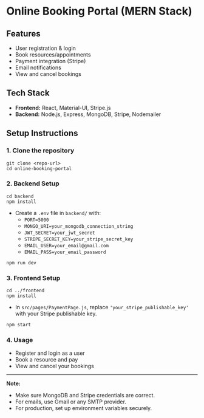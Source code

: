 # Online Booking Portal (MERN Stack)

## Features
- User registration & login
- Book resources/appointments
- Payment integration (Stripe)
- Email notifications
- View and cancel bookings

## Tech Stack
- **Frontend:** React, Material-UI, Stripe.js
- **Backend:** Node.js, Express, MongoDB, Stripe, Nodemailer

## Setup Instructions

### 1. Clone the repository

```
git clone <repo-url>
cd online-booking-portal
```

### 2. Backend Setup

```
cd backend
npm install
```

- Create a `.env` file in `backend/` with:
  - `PORT=5000`
  - `MONGO_URI=your_mongodb_connection_string`
  - `JWT_SECRET=your_jwt_secret`
  - `STRIPE_SECRET_KEY=your_stripe_secret_key`
  - `EMAIL_USER=your_email@gmail.com`
  - `EMAIL_PASS=your_email_password`

```
npm run dev
```

### 3. Frontend Setup

```
cd ../frontend
npm install
```

- In `src/pages/PaymentPage.js`, replace `'your_stripe_publishable_key'` with your Stripe publishable key.

```
npm start
```

### 4. Usage
- Register and login as a user
- Book a resource and pay
- View and cancel your bookings

---

**Note:**
- Make sure MongoDB and Stripe credentials are correct.
- For emails, use Gmail or any SMTP provider.
- For production, set up environment variables securely. 
